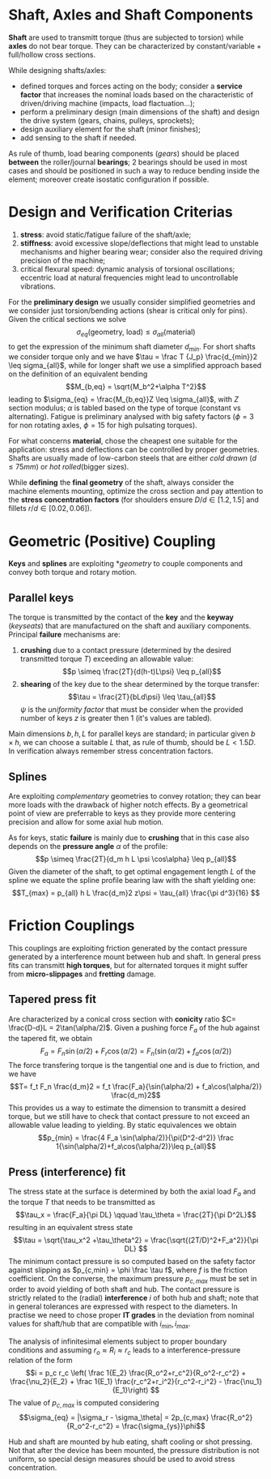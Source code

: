 # Shaft, Axles and Shaft Components
**Shaft** are used to transmitt torque (thus are subjected to torsion) while **axles** do not bear torque. They can be characterized by constant/variable + full/hollow cross sections.

While designing shafts/axles:

- defined torques and forces acting on the body; consider a **service factor** that increases the nominal loads based on the characteristic of driven/driving machine (impacts, load flactuation...);
- perform a preliminary design (main dimensions of the shaft) and design the drive system (gears, chains, pulleys, sprockets);
- design auxiliary element for the shaft (minor finishes);
- add sensing to the shaft if needed.

As rule of thumb, load bearing components (_gears_) should be placed **between** the roller/journal **bearings**; 2 bearings should be used in most cases and should be positioned in such a way to reduce bending inside the element; moreover create isostatic configuration if possible.

# Design and Verification Criterias
1. **stress**: avoid static/fatigue failure of the shaft/axle;
1. **stiffness**: avoid excessive slope/deflections that might lead to unstable mechanisms and higher bearing wear; consider also the required driving precision of the machine;
1. critical flexural speed: dynamic analysis of torsional oscillations; eccentric load at natural frequencies might lead to uncontrollable vibrations.

For the **preliminary design** we usually consider simplified geometries and we consider just torsion/bending actions (shear is critical only for pins). 
Given the critical sections we solve
$$\sigma_{eq}(\textrm{geometry, load}) \leq \sigma_{all}(\textrm{material})$$
to get the expression of the minimum shaft diameter $d_{min}$. 
For short shafts we consider torque only and we have $\tau = \frac T {J_p} \frac{d_{min}}2 \leq sigma_{all}$, while for longer shaft we use a simplified approach based on the definition of an equivalent bending
$$M_{b,eq} = \sqrt{M_b^2+\alpha T^2}$$
leading to $\sigma_{eq} = \frac{M_{b,eq}}Z \leq \sigma_{all}$, with $Z$ section modulus; $\alpha$ is tabled based on the type of torque (constant vs alternating).
Fatigue is preliminary analysed with big safety factors ($\phi=3$ for non rotating axles, $\phi=15$ for high pulsating torques).

For what concerns **material**, chose the cheapest one suitable for the application: stress and deflections can be controlled by proper geometries.
Shafts are usually made of low-carbon steels that are either _cold drawn_ ($d \leq 75mm$) or _hot rolled_(bigger sizes).

While **defining** the **final geometry** of the shaft, always consider the machine elements mounting, optimize the cross section and pay attention to the **stress concentration factors** (for shoulders ensure $D/d \in [1.2, 1.5]$ and fillets $r/d \in [0.02, 0.06]$).

# Geometric (Positive) Coupling
**Keys** and **splines** are exploiting **geometry* to couple components and convey both torque and rotary motion.

## Parallel keys
The torque is transmitted by the contact of the **key** and the **keyway** (_keyseats_) that are manufactured on the shaft and auxiliary components.
Principal **failure** mechanisms are:
1. **crushing** due to a contact pressure (determined by the desired transmitted torque $T$) exceeding an allowable value:
	$$p \simeq \frac{2T}{d(h-t)L\psi} \leq p_{all}$$
2. **shearing** of the key due to the shear determined by the torque transfer:
	$$\tau = \frac{2T}{bLd\psi} \leq \tau_{all}$$
	$\psi$ is the *uniformity factor* that must be consider when the provided number of keys $z$ is greater then 1 (it's values are tabled).

Main dimensions $b, h, L$ for parallel keys are standard; in particular given $b\times h$, we can choose a suitable $L$ that, as rule of thumb, should be $L < 1.5D$. In verification always remember stress concentration factors.

## Splines
Are exploiting _complementary_ geometries to convey rotation; they can bear more loads with the drawback of higher notch effects. By a geometrical point of view are preferrable to keys as they provide more centering precision and allow for some axial hub motion.

As for keys, static **failure** is mainly due to **crushing** that in this case also depends on the **pressure angle** $\alpha$ of the profile:
$$p \simeq \frac{2T}{d_m h L \psi \cos\alpha} \leq p_{all}$$
Given the diameter of the shaft, to get optimal engagement length $L$ of the spline we equate the spline profile bearing law with the shaft yielding one: 
$$T_{max} = p_{all} h L \frac{d_m}2 z\psi = \tau_{all} \frac{\pi d^3}{16} $$

# Friction Couplings
This couplings are exploiting friction generated by the contact pressure generated by a interference mount between hub and shaft.
In general press fits can transmitt **high torques**, but for alternated torques it might suffer from **micro-slippages** and **fretting** damage.

## Tapered press fit
Are characterized by a conical cross section with **conicity** ratio $C= \frac{D-d}L = 2\tan(\alpha/2)$.
Given a pushing force $F_a$ of the hub against the tapered fit, we obtain
$$F_a = F_n \sin(\alpha/2) + F_r \cos(\alpha/2) = F_n \big(\sin(\alpha/2) + f_a \cos(\alpha/2)\big)$$
The force transfering torque is the tangential one and is due to friction, and we have 
$$T= f_t F_n \frac{d_m}2 = f_t \frac{F_a}{\sin(\alpha/2) + f_a\cos(\alpha/2)} \frac{d_m}2$$
This provides us a way to estimate the dimension to transmitt a desired torque, but we still have to check that contact pressure to not exceed an allowable value leading to yielding. By static equivalences we obtain 
$$p_{min} = \frac{4 F_a \sin(\alpha/2)}{\pi(D^2-d^2)} \frac 1{\sin(\alpha/2)+f_a\cos(\alpha/2)}\leq p_{all}$$

## Press (interference) fit
The stress state at the surface is determined by both the axial load $F_a$ and the torque $T$ that needs to be transmitted as
$$\tau_x = \frac{F_a}{\pi DL} \qquad \tau_\theta = \frac{2T}{\pi D^2L}$$
resulting in an equivalent stress state
$$\tau = \sqrt{\tau_x^2 +\tau_\theta^2} = \frac{\sqrt{(2T/D)^2+F_a^2}}{\pi DL} $$
The minimum contact pressure is so computed based on the safety factor against slipping as $p_{c,min} = \phi \frac \tau f$, where $f$ is the friction coefficient. On the converse, the maximum pressure $p_{c,max}$ must be set in order to avoid yielding of both shaft and hub.
The contact pressure is strictly related to the (radial) **interference** $i$ of both hub and shaft; note that in general tolerances are expressed with respect to the diameters.
In practise we need to chose proper **IT grades** in the deviation from nominal values for shaft/hub that are compatible with $i_{min},i_{max}$.

The analysis of infinitesimal elements subject to proper boundary conditions and assuming $r_o \approx R_i \approx r_c$ leads to a interference-pressure relation of the form
$$i = p_c r_c \left( \frac 1{E_2} \frac{R_o^2+r_c^2}{R_o^2-r_c^2} + \frac{\nu_2}{E_2} + \frac 1{E_1} \frac{r_c^2+r_i^2}{r_c^2-r_i^2} - \frac{\nu_1}{E_1}\right) $$
The value of $p_{c,max}$ is computed considering
$$\sigma_{eq} = |\sigma_r - \sigma_\theta| = 2p_{c,max} \frac{R_o^2}{R_o^2-r_c^2} = \frac{\sigma_{ys}}\phi$$ 

Hub and shaft are mounted by hub eating, shaft cooling or shot pressing. Not that after the device has been mounted, the pressure distribution is not uniform, so special design measures should be used to avoid stress concentration.




